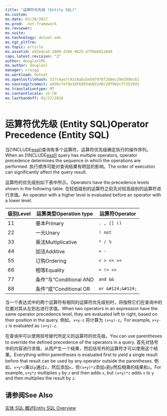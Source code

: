 ```yaml
---
title: "运算符优先级 (Entity SQL)"
ms.custom: 
ms.date: 03/30/2017
ms.prod: .net-framework
ms.reviewer: 
ms.suite: 
ms.technology: dotnet-ado
ms.tgt_pltfrm: 
ms.topic: article
ms.assetid: e92e4ca5-2889-4266-9625-47f0eb01a948
caps.latest.revision: "2"
author: douglaslMS
ms.author: douglasl
manager: craigg
ms.workload: dotnet
ms.openlocfilehash: 537c9ae7c92c6abcbe597970f2b0ec29e399bc62
ms.sourcegitcommit: ed26cfef4e18f6d93ab822d8c29f902cff3519d1
ms.translationtype: MT
ms.contentlocale: zh-CN
ms.lasthandoff: 01/17/2018
---
```

# <a name="operator-precedence-entity-sql"></a><span data-ttu-id="bbaa4-102">运算符优先级 (Entity SQL)</span><span class="sxs-lookup"><span data-stu-id="bbaa4-102">Operator Precedence (Entity SQL)</span></span>
<span data-ttu-id="bbaa4-103">当[!INCLUDE[esql](../../../../../../includes/esql-md.md)]查询有多个运算符，运算符优先级确定执行的操作序列。</span><span class="sxs-lookup"><span data-stu-id="bbaa4-103">When an [!INCLUDE[esql](../../../../../../includes/esql-md.md)] query has multiple operators, operator precedence determines the sequence in which the operations are performed.</span></span> <span data-ttu-id="bbaa4-104">执行顺序可能对查询结果有明显的影响。</span><span class="sxs-lookup"><span data-stu-id="bbaa4-104">The order of execution can significantly affect the query result.</span></span>  
  
 <span data-ttu-id="bbaa4-105">运算符的优先级别如下表中所示。</span><span class="sxs-lookup"><span data-stu-id="bbaa4-105">Operators have the precedence levels shown in the following table.</span></span> <span data-ttu-id="bbaa4-106">在较低级别的运算符之前先对较高级别的运算符进行求值。</span><span class="sxs-lookup"><span data-stu-id="bbaa4-106">An operator with a higher level is evaluated before an operator with a lower level.</span></span>  
  
|<span data-ttu-id="bbaa4-107">级别</span><span class="sxs-lookup"><span data-stu-id="bbaa4-107">Level</span></span>|<span data-ttu-id="bbaa4-108">运算类型</span><span class="sxs-lookup"><span data-stu-id="bbaa4-108">Operation type</span></span>|<span data-ttu-id="bbaa4-109">运算符</span><span class="sxs-lookup"><span data-stu-id="bbaa4-109">Operator</span></span>|  
|-----------|--------------------|--------------|  
|<span data-ttu-id="bbaa4-110">1</span><span class="sxs-lookup"><span data-stu-id="bbaa4-110">1</span></span>|<span data-ttu-id="bbaa4-111">基本</span><span class="sxs-lookup"><span data-stu-id="bbaa4-111">Primary</span></span>|`. , [] ()`|  
|<span data-ttu-id="bbaa4-112">2</span><span class="sxs-lookup"><span data-stu-id="bbaa4-112">2</span></span>|<span data-ttu-id="bbaa4-113">一元</span><span class="sxs-lookup"><span data-stu-id="bbaa4-113">Unary</span></span>|`! not`|  
|<span data-ttu-id="bbaa4-114">3</span><span class="sxs-lookup"><span data-stu-id="bbaa4-114">3</span></span>|<span data-ttu-id="bbaa4-115">乘法</span><span class="sxs-lookup"><span data-stu-id="bbaa4-115">Multiplicative</span></span>|`* / %`|  
|<span data-ttu-id="bbaa4-116">4</span><span class="sxs-lookup"><span data-stu-id="bbaa4-116">4</span></span>|<span data-ttu-id="bbaa4-117">加法</span><span class="sxs-lookup"><span data-stu-id="bbaa4-117">Additive</span></span>|`+ -`|  
|<span data-ttu-id="bbaa4-118">5</span><span class="sxs-lookup"><span data-stu-id="bbaa4-118">5</span></span>|<span data-ttu-id="bbaa4-119">订购</span><span class="sxs-lookup"><span data-stu-id="bbaa4-119">Ordering</span></span>|`< > <= >=`|  
|<span data-ttu-id="bbaa4-120">6</span><span class="sxs-lookup"><span data-stu-id="bbaa4-120">6</span></span>|<span data-ttu-id="bbaa4-121">相等</span><span class="sxs-lookup"><span data-stu-id="bbaa4-121">Equality</span></span>|`= != <>`|  
|<span data-ttu-id="bbaa4-122">7</span><span class="sxs-lookup"><span data-stu-id="bbaa4-122">7</span></span>|<span data-ttu-id="bbaa4-123">条件“与”</span><span class="sxs-lookup"><span data-stu-id="bbaa4-123">Conditional AND</span></span>|`and &&`|  
|<span data-ttu-id="bbaa4-124">8</span><span class="sxs-lookup"><span data-stu-id="bbaa4-124">8</span></span>|<span data-ttu-id="bbaa4-125">条件“或”</span><span class="sxs-lookup"><span data-stu-id="bbaa4-125">Conditional OR</span></span>|`or &#124;&#124;`|  
  
 <span data-ttu-id="bbaa4-126">当一个表达式中的两个运算符有相同的运算符优先级别时，将按照它们在查询中的位置对其从左到右进行求值。</span><span class="sxs-lookup"><span data-stu-id="bbaa4-126">When two operators in an expression have the same operator precedence level, they are evaluated left to right, based on their position in the query.</span></span> <span data-ttu-id="bbaa4-127">例如，`x+y-z` 将计算为 `(x+y)-z`。</span><span class="sxs-lookup"><span data-stu-id="bbaa4-127">For example, `x+y-z` is evaluated as `(x+y)-z`.</span></span>  
  
 <span data-ttu-id="bbaa4-128">在查询中可以使用括号替代所定义的运算符的优先级。</span><span class="sxs-lookup"><span data-stu-id="bbaa4-128">You can use parentheses to override the defined precedence of the operators in a query.</span></span> <span data-ttu-id="bbaa4-129">首先对括号中的内容进行求值，从而产生一个结果，然后括号外的运算符才可以使用这个结果。</span><span class="sxs-lookup"><span data-stu-id="bbaa4-129">Everything within parentheses is evaluated first to yield a single result before that result can be used by any operator outside the parentheses.</span></span> <span data-ttu-id="bbaa4-130">例如，`x+y*z`乘以`y`通过`z`，然后添加`x`，但`(x+y)*z`添加`x`到`y`然后相乘的结果和`z`。</span><span class="sxs-lookup"><span data-stu-id="bbaa4-130">For example, `x+y*z` multiplies `y` by `z` and then adds `x`, but `(x+y)*z` adds `x` to `y` and then multiplies the result by `z`.</span></span>  
  
## <a name="see-also"></a><span data-ttu-id="bbaa4-131">请参阅</span><span class="sxs-lookup"><span data-stu-id="bbaa4-131">See Also</span></span>  
 [<span data-ttu-id="bbaa4-132">实体 SQL 概述</span><span class="sxs-lookup"><span data-stu-id="bbaa4-132">Entity SQL Overview</span></span>](../../../../../../docs/framework/data/adonet/ef/language-reference/entity-sql-overview.md)
